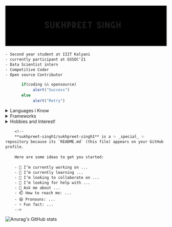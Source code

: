 ![Demo](demo/demo.gif)
 
    - Second year student at IIIT Kalyani
    - currently participant at GSSOC'21
    - Data Scientist intern
    - Competitive Coder
    - Open source Contributor


``` javascript
       if(coding && opensource)
            alert("Success")
       else
            alert("Retry")
```

<details>
     <summary> Languages i Know </summary>

         - C
         - C++
         - JAVA
         - Javascript
         - Python
         - HTML/CSS

</details>

<details>
    <summary> Frameworks </summary>

      - React
      - Node
      - Express
      - Numpy
      - Scikit-learn

</details>

<details>
      <summary> Hobbies and Interest!</summary>
            
     - Sketching 
     - Swimming
     - Horse riding
     - Knowing about new tech and gadgets

</details>


        <!--
        **sukhpreet-singh1/sukhpreet-singh1** is a ✨ _special_ ✨ repository because its `README.md` (this file) appears on your GitHub profile.

        Here are some ideas to get you started:

        - 🔭 I’m currently working on ...
        - 🌱 I’m currently learning ...
        - 👯 I’m looking to collaborate on ...
        - 🤔 I’m looking for help with ...
        - 💬 Ask me about ...
        - 📫 How to reach me: ...
        - 😄 Pronouns: ...
        - ⚡ Fun fact: ...
        -->
![Anurag's GitHub stats](https://github-readme-stats.vercel.app/api?username=sukhpreet-singh1&show_icons=true)

